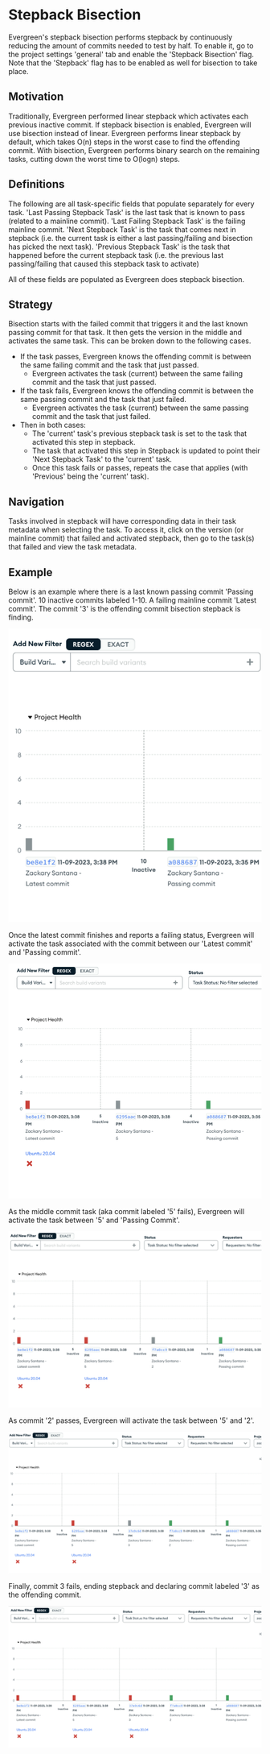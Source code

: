 # Stepback Bisection
Evergreen's stepback bisection performs stepback by continuously reducing the amount of commits needed to test by half. To enable it, go to the project settings 'general' tab and enable the 'Stepback Bisection' flag. Note that the 'Stepback' flag has to be enabled as well for bisection to take place.

## Motivation
Traditionally, Evergreen performed linear stepback which activates each previous inactive commit. If stepback bisection is enabled, Evergreen will use bisection instead of linear.
Evergreen performs linear stepback by default, which takes O(n) steps in the worst case to find the offending commit. With bisection, Evergreen performs binary search on the remaining tasks, cutting down the worst time to O(logn) steps.

## Definitions
The following are all task-specific fields that populate separately for every task.
'Last Passing Stepback Task' is the last task that is known to pass (related to a mainline commit).
'Last Failing Stepback Task' is the failing mainline commit.
'Next Stepback Task' is the task that comes next in stepback (i.e. the current task is either a last passing/failing and bisection has picked the next task).
'Previous Stepback Task' is the task that happened before the current stepback task (i.e. the previous last passing/failing that caused this stepback task to activate)

All of these fields are populated as Evergreen does stepback bisection.

## Strategy
Bisection starts with the failed commit that triggers it and the last known passing commit for that task. It then gets the version in the middle and activates the same task. This can be broken down to the following cases.

- If the task passes, Evergreen knows the offending commit is between the same failing commit and the task that just passed.
    - Evergreen activates the task (current) between the same failing commit and the task that just passed.
- If the task fails, Evergreen knows the offending commit is between the same passing commit and the task that just failed.
    - Evergreen activates the task (current) between the same passing commit and the task that just failed.
- Then in both cases:
    - The 'current' task's previous stepback task is set to the task that activated this step in stepback.
    - The task that activated this step in Stepback is updated to point their 'Next Stepback Task' to the 'current' task.
    - Once this task fails or passes, repeats the case that applies (with 'Previous' being the 'current' task).

## Navigation
Tasks involved in stepback will have corresponding data in their task metadata when selecting the task. To access it, click on the version (or mainline commit) that failed and activated stepback, then go to the task(s) that failed and view the task metadata.

## Example
Below is an example where there is a last known passing commit 'Passing commit'. 10 inactive commits labeled 1-10. A failing mainline commit 'Latest commit'. The commit '3' is the offending commit bisection stepback is finding.

![stepback-bisection-1.png](../images/stepback-bisection-1.png)

Once the latest commit finishes and reports a failing status, Evergreen will activate the task associated with the commit between our 'Latest commit' and 'Passing commit'.

![stepback-bisection-2.png](../images/stepback-bisection-2.png)

As the middle commit task (aka commit labeled '5' fails), Evergreen will activate the task between '5' and 'Passing Commit'.

![stepback-bisection-3.png](../images/stepback-bisection-3.png)

As commit '2' passes, Evergreen will activate the task between '5' and '2'.

![stepback-bisection-4.png](../images/stepback-bisection-4.png)

Finally, commit 3 fails, ending stepback and declaring commit labeled '3' as the offending commit.

![stepback-bisection-5.png](../images/stepback-bisection-5.png)